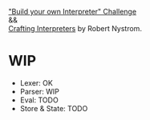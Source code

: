 ["Build your own Interpreter" Challenge](https://app.codecrafters.io/courses/interpreter/overview)  
&&  
[Crafting Interpreters](https://craftinginterpreters.com/) by Robert Nystrom.

# WIP

- Lexer: OK
- Parser: WIP
- Eval: TODO
- Store & State: TODO
